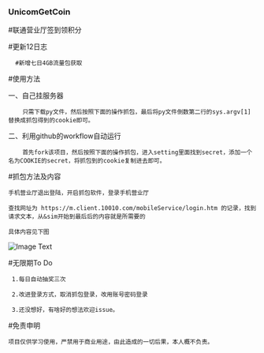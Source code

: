 ### UnicomGetCoin


#联通营业厅签到领积分


   #更新12日志
   
      #新增七日4GB流量包获取


#使用方法

  一、自己挂服务器

        只需下载py文件，然后按照下面的操作抓包，最后将py文件倒数第二行的sys.argv[1]替换成抓包得到的cookie即可。
  
  二、利用github的workflow自动运行

        首先fork该项目，然后按照下面的操作抓包，进入setting里面找到secret，添加一个名为COOKIE的secret，将抓包到的cookie复制进去即可。
  
 
 #抓包方法及内容
    
    手机营业厅退出登陆，开启抓包软件，登录手机营业厅
    
    查找网址为 https://m.client.10010.com/mobileService/login.htm 的记录，找到请求文本，从&sim开始到最后后的内容就是所需要的
    
    具体内容见下图
    
   ![Image Text](https://github.com/QiuYueBaiJXW/UnicomGetCoin/blob/master/Photo/A86CC0F6-E719-47C2-9087-AA428FC88C00.jpeg?raw=true)
  
  
  
 #无限期To Do
 
     1.每日自动抽奖三次
     
     2.改进登录方式，取消抓包登录，改用账号密码登录
     
     3.还没想好，有啥好的想法欢迎issue。

    
  #免责申明
    
    项目仅供学习使用，严禁用于商业用途，由此造成的一切后果，本人概不负责。
